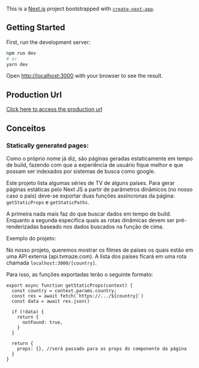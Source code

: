 This is a [Next.js](https://nextjs.org/) project bootstrapped with [`create-next-app`](https://github.com/vercel/next.js/tree/canary/packages/create-next-app).

## Getting Started

First, run the development server:

```bash
npm run dev
# or
yarn dev
```

Open [http://localhost:3000](http://localhost:3000) with your browser to see the result.

## Production Url


[Click here to access the production url](https://tvshow-pro-static.vercel.app)

## Conceitos

### Statically generated pages:

Como o próprio nome já diz, são páginas geradas estaticamente em tempo de build, fazendo com que a experiência de usuário fique melhor e que possam ser indexados por sistemas de busca como google.

Este projeto lista algumas séries de TV de alguns países. Para gerar páginas estáticas pelo Next JS a partir de parâmetros dinâmicos (no nosso caso o país) deve-se exportar duas funções assíncronas da página: `getStaticProps` e `getStaticPaths`.

A primeira nada mais faz do que buscar dados em tempo de build. Enquanto a segunda especifica quais as rotas dinâmicas devem ser pré-renderizadas baseado nos dados buscados na função de cima.

Exemplo do projeto:

No nosso projeto, queremos mostrar os filmes de países os quais estão em uma API externa (api.tvmaze.com). A lista dos países ficará em uma rota chamada `localhost:3000/[country]`. 

Para isso, as funções exportadas terão o seguinte formato:

```
export async function getStaticProps(context) {
  const country = context.params.country;
  const res = await fetch(`https://.../${country}`)
  const data = await res.json()

  if (!data) {
    return {
      notFound: true,
    }
  }

  return {
    props: {}, //será passado para as props do componente da página
  }
}
```
